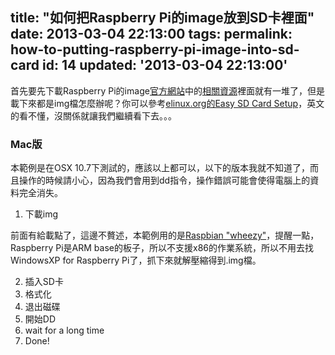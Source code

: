 title: "如何把Raspberry Pi的image放到SD卡裡面"
date: 2013-03-04 22:13:00
tags:
permalink: how-to-putting-raspberry-pi-image-into-sd-card
id: 14
updated: '2013-03-04 22:13:00'
---



首先要先下載Raspberry Pi的image[官方網站](raspberrypi.com.tw)中的[相關資源](http://www.raspberrypi.com.tw/resources/)裡面就有一堆了，但是載下來都是img檔怎麼辦呢？你可以參考[elinux.org的Easy SD Card Setup](http://elinux.org/RPi_Easy_SD_Card_Setup)，英文的看不懂，沒關係就讓我們繼續看下去。。。

### Mac版

本範例是在OSX 10.7下測試的，應該以上都可以，以下的版本我就不知道了，而且操作的時候請小心，因為我們會用到dd指令，操作錯誤可能會使得電腦上的資料完全消失。

1. 下載img

前面有給載點了，這邊不贅述，本範例用的是[Raspbian "wheezy"](http://downloads.raspberrypi.org/images/raspbian/2013-02-09-wheezy-raspbian/2013-02-09-wheezy-raspbian.zip)，提醒一點，Raspberry Pi是ARM base的板子，所以不支援x86的作業系統，所以不用去找WindowsXP for Raspberry Pi了，抓下來就解壓縮得到.img檔。

2. 插入SD卡
3. 格式化
4. 退出磁碟
5. 開始DD
6. wait for a long time
7. Done!
